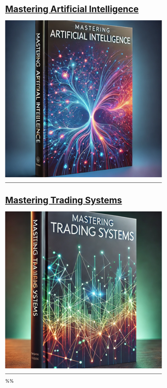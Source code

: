 # [Mastering Artificial Intelligence](https://mikelaud.github.io)

![cover](mastering_ai.png)

---

# [Mastering Trading Systems](https://mikelaud.github.io)

![cover](mastering_ts.png)

---
%%
